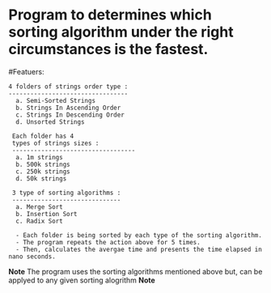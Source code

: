 
# Program to determines which sorting algorithm under the right circumstances is the fastest.

  #Featuers: 
  
    4 folders of strings order type :
    ---------------------------------
      a. Semi-Sorted Strings
      b. Strings In Ascending Order
      c. Strings In Descending Order
      d. Unsorted Strings
      
     Each folder has 4
     types of strings sizes :
     ----------------------------------
      a. 1m strings
      b. 500k strings
      c. 250k strings
      d. 50k strings
      
     3 type of sorting algorithms :
     ------------------------------
      a. Merge Sort
      b. Insertion Sort
      c. Radix Sort
      
      - Each folder is being sorted by each type of the sorting algorithm.
      - The program repeats the action above for 5 times.
      - Then, calculates the avergae time and presents the time elapsed in nano seconds.
      
  **Note** The program uses the sorting algorithms mentioned above but, can be applyed to any given sorting alogrithm **Note**
       
  
  

